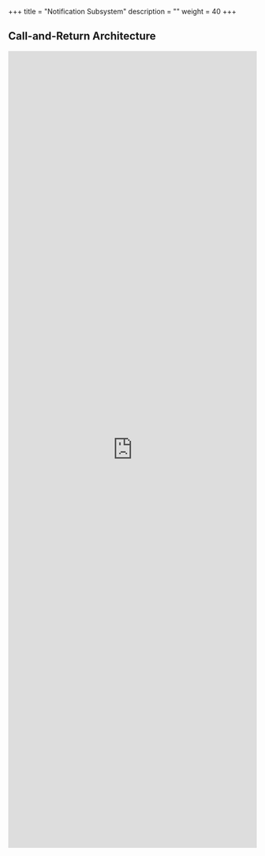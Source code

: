 +++ 
title = "Notification Subsystem" 
description = "" 
weight = 40
+++

## Call-and-Return Architecture

<iframe frameborder="0" style="width:100%;height:1613px;" src="https://www.draw.io/?lightbox=1&highlight=0000ff&layers=1&nav=1&title=Notification#Uhttps%3A%2F%2Fdrive.google.com%2Fuc%3Fid%3D1ZRqyHEOlrhDvvQ9YGhIAeJKb-GA2tb2N%26export%3Ddownload"></iframe>
